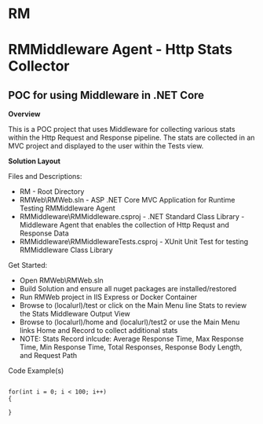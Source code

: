 # RM
 
RMMiddleware Agent - Http Stats Collector
===

POC for using Middleware in .NET Core
---

**Overview**

This is a POC project that uses Middleware for collecting various stats within the Http Request and Response pipeline.  The stats are collected in an MVC project and displayed to the user within the Tests view.    

**Solution Layout**

Files and Descriptions:

* RM - Root Directory 
* RMWeb\RMWeb.sln - ASP .NET Core MVC Application for Runtime Testing RMMiddleware Agent
* RMMiddleware\RMMiddleware.csproj - .NET Standard Class Library - Middleware Agent that enables the collection of Http Requst and Response Data
* RMMiddleware\RMMiddlewareTests.csproj - XUnit Unit Test for testing RMMiddleware Class Library

Get Started:

* Open RMWeb\RMWeb.sln
* Build Solution and ensure all nuget packages are installed/restored
* Run RMWeb project in IIS Express or Docker Container
* Browse to (localurl)/test or click on the Main Menu line Stats to review the Stats Middleware Output View
* Browse to (localurl)/home and (localurl)/test2 or use the Main Menu links Home and Record to collect additional stats
* NOTE: Stats Record inlcude: Average Response Time, Max Response Time, Min Response Time, Total Responses, Response Body Length, and Request Path

Code Example(s)
```

for(int i = 0; i < 100; i++)
{

}

```